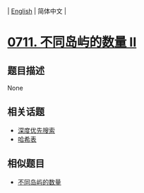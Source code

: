 
| [English](README_EN.md) | 简体中文 |
# [0711. 不同岛屿的数量 II](https://leetcode-cn.com/problems/number-of-distinct-islands-ii/)
## 题目描述
None
## 相关话题
- [深度优先搜索](https://leetcode-cn.com/tag/depth-first-search)
- [哈希表](https://leetcode-cn.com/tag/hash-table)
## 相似题目
- [不同岛屿的数量](../number-of-distinct-islands/README.md)
